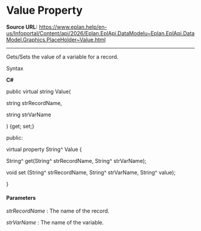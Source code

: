 # Value Property

**Source URL:** https://www.eplan.help/en-us/Infoportal/Content/api/2026/Eplan.EplApi.DataModelu~Eplan.EplApi.DataModel.Graphics.PlaceHolder~Value.html

---

Gets/Sets the value of a variable for a record.

Syntax

**C#**



public virtual string Value( 

   string strRecordName,

   string strVarName

) {get; set;}

public:

virtual property String^ Value {

   String^ get(String^ strRecordName, String^ strVarName);

   void set (String^ strRecordName, String^ strVarName, String^ value);

}


#### Parameters

*strRecordName*
:   The name of the record.

*strVarName*
:   The name of the variable.
